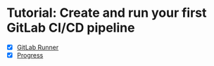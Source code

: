 # Tutorial: Create and run your first GitLab CI/CD pipeline

- [x] [GitLab Runner](https://docs.gitlab.com/ee/ci/quick_start/index.html)
- [x] [Progress](https://github.com/agcdtmr/automation/tree/main/gitlab/gitlab-runner)
